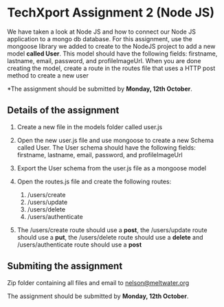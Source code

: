 # TechXport Assignment 2 (Node JS)

We have taken a look at Node JS and how to connect our Node JS application to a mongo db database. For this assignment, use the mongoose library we added to create to the NodeJS project to add a new model **called User**. This model should have the following fields: firstname, lastname, email, password, and profileImageUrl. When you are done creating the model, create a route in the routes file that uses a HTTP post method to create a new user

*The assignment should be submitted by **Monday, 12th October**.

## Details of the assignment
1. Create a new file in the models folder called user.js
1. Open the new user.js file and use mongoose to create a new Schema called User.  The User schema should have the following fields: firstname, lastname, email, password, and profileImageUrl
1. Export the User schema from the user.js file as a mongoose model
1. Open the routes.js file and create the following routes:
    1. /users/create 
    1. /users/update
    1. /users/delete
    1. /users/authenticate
    
1. The /users/create route should use a **post**, the /users/update route should use a **put**, the /users/delete route should use a **delete** and /users/authenticate route should use a **post**


## Submiting the assignment
Zip folder containing all files and email to nelson@meltwater.org

The assignment should be submitted by **Monday, 12th October**.
